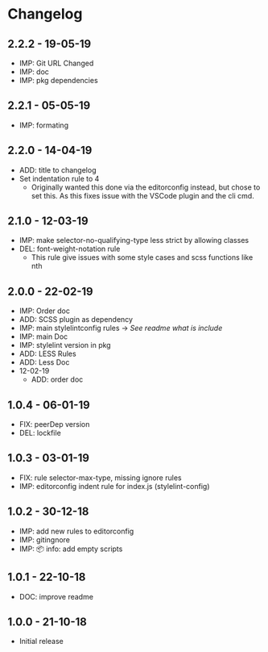 # Changelog

## 2.2.2 - 19-05-19
* IMP: Git URL Changed
* IMP: doc
* IMP: pkg dependencies

## 2.2.1 - 05-05-19
* IMP: formating

## 2.2.0 - 14-04-19
* ADD: title to changelog
* Set indentation rule to 4
  * Originally wanted this done via the editorconfig instead, but chose to set this.
  As this fixes issue with the VSCode plugin and the cli cmd.

## 2.1.0 - 12-03-19
* IMP: make selector-no-qualifying-type less strict by allowing classes
* DEL: font-weight-notation rule
  * This rule give issues with some style cases and scss functions like nth

## 2.0.0 - 22-02-19
* IMP: Order doc
* ADD: SCSS plugin as dependency
* IMP: main stylelintconfig rules → _See readme what is include_
* IMP: main Doc
* IMP: stylelint version in pkg
* ADD: LESS Rules
* ADD: Less Doc
* 12-02-19
  * ADD: order doc

## 1.0.4 - 06-01-19
* FIX: peerDep version
* DEL: lockfile

## 1.0.3 - 03-01-19
* FIX: rule selector-max-type, missing ignore rules
* IMP: editorconfig indent rule for index.js (stylelint-config)

## 1.0.2 - 30-12-18
* IMP: add new rules to editorconfig
* IMP: gitingnore
* IMP: 📦 info: add empty scripts

## 1.0.1 - 22-10-18
* DOC: improve readme

## 1.0.0 - 21-10-18
* Initial release
